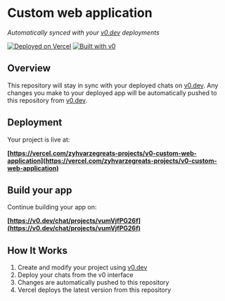 # Custom web application

*Automatically synced with your [v0.dev](https://v0.dev) deployments*

[![Deployed on Vercel](https://img.shields.io/badge/Deployed%20on-Vercel-black?style=for-the-badge&logo=vercel)](https://vercel.com/zyhvarzegreats-projects/v0-custom-web-application)
[![Built with v0](https://img.shields.io/badge/Built%20with-v0.dev-black?style=for-the-badge)](https://v0.dev/chat/projects/vumVjfPG26f)

## Overview

This repository will stay in sync with your deployed chats on [v0.dev](https://v0.dev).
Any changes you make to your deployed app will be automatically pushed to this repository from [v0.dev](https://v0.dev).

## Deployment

Your project is live at:

**[https://vercel.com/zyhvarzegreats-projects/v0-custom-web-application](https://vercel.com/zyhvarzegreats-projects/v0-custom-web-application)**

## Build your app

Continue building your app on:

**[https://v0.dev/chat/projects/vumVjfPG26f](https://v0.dev/chat/projects/vumVjfPG26f)**

## How It Works

1. Create and modify your project using [v0.dev](https://v0.dev)
2. Deploy your chats from the v0 interface
3. Changes are automatically pushed to this repository
4. Vercel deploys the latest version from this repository
